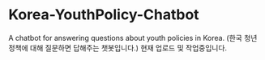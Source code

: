# Korea-YouthPolicy-Chatbot
A chatbot for answering questions about youth policies in Korea. (한국 청년 정책에 대해 질문하면 답해주는 챗봇입니다.)
현재 업로드 및 작업중입니다.
